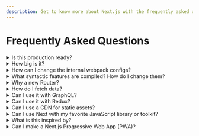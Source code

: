 ```yaml
---
description: Get to know more about Next.js with the frequently asked questions.
---
```


# Frequently Asked Questions

<details>
  <summary>Is this production ready?</summary>
  <p>Next.js has been powering <a href="https://vercel.com">https://vercel.com</a>  since its inception.</p>

  <p>We’re ecstatic about both the developer experience and end-user performance, so we decided to share it with the community.</p>
</details>

<details>
  <summary>How big is it?</summary>
  <p>The client side bundle size should be measured in a per-app basis. A small Next main bundle is around 65kb gzipped.</p>
</details>

<details>
  <summary>How can I change the internal webpack configs?</summary>
  <p>Next.js tries its best to remove the overhead of webpack configurations, but for advanced cases where more control is needed, refer to the <a href="/docs/api-reference/next.config.js/custom-webpack-config.md">custom webpack config documentation</a>.</p>
</details>

<details>
  <summary>What syntactic features are compiled? How do I change them?</summary>
  <p>We track V8. Since V8 has wide support for ES6 and async and await, we compile those. Since V8 doesn’t support class decorators, we don’t compile those.</p>

  <p>See the documentation about <a href="/docs/advanced-features/customizing-babel-config.md">customizing babel config</a> for more information.</p>
</details>

<details>
  <summary>Why a new Router?</summary>
  Next.js is special in that:
  <ul>
    <li>Routes don’t need to be known ahead of time, We don't ship a route manifest</li>
    <li>Routes are always lazy-loadable</li>
  </ul>
</details>

<details>
  <summary>How do I fetch data?</summary>
  <p>It's up to you. You can use the <a href="https://developer.mozilla.org/en-US/docs/Web/API/Fetch_API/Using_Fetch">fetch API</a> or <a href="https://swr.now.sh/">SWR</a> inside your React components for remote data fetching; or use our <a href="/docs/basic-features/data-fetching.md">data fetching methods</a> for initial data population.</p>
</details>

<details>
  <summary>Can I use it with GraphQL?</summary>
  <p>Yes! Here's an <a href="https://github.com/vercel/next.js/tree/canary/examples/with-apollo">example with Apollo</a>.</p>
</details>

<details>
  <summary>Can I use it with Redux?</summary>
  <p>Yes! Here's an <a href="https://github.com/vercel/next.js/tree/canary/examples/with-redux">example</a>. And there's another <a href="https://github.com/vercel/next.js/tree/canary/examples/with-redux-thunk">example with thunk</a>.</p>
</details>

<details>
  <summary>Can I use a CDN for static assets?</summary>
  <p>Yes. You can read more about it <a href="/docs/api-reference/next.config.js/cdn-support-with-asset-prefix.md">here</a>.</p>
</details>

<details>
  <summary>Can I use Next with my favorite JavaScript library or toolkit?</summary>
  <p>Since our first release we've had many example contributions. You can check them out in the <a href="https://github.com/vercel/next.js/tree/canary/examples">examples</a> directory.</p>
</details>

<details>
  <summary>What is this inspired by?</summary>
  <p>Many of the goals we set out to accomplish were the ones listed in The <a href="https://rauchg.com/2014/7-principles-of-rich-web-applications">7 principles of Rich Web Applications</a> by Guillermo Rauch.</p>

  <p>The ease-of-use of PHP is a great inspiration. We feel Next.js is a suitable replacement for many scenarios where you would otherwise use PHP to output HTML.</p>

  <p>Unlike PHP, we benefit from the ES6 module system and every page exports a component or function that can be easily imported for lazy evaluation or testing.</p>

  <p>As we were researching options for server-rendering React that didn’t involve a large number of steps, we came across <a href="https://github.com/facebookarchive/react-page">react-page</a> (now deprecated), a similar approach to Next.js by the creator of React Jordan Walke.</p>
</details>

<details>
  <summary>Can I make a Next.js Progressive Web App (PWA)?</summary>
   <p>Yes! Check out our <a href="https://github.com/vercel/next.js/tree/canary/examples/progressive-web-app">PWA Example</a> to see how it works.</p>
</details>
